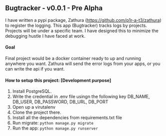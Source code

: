 ## Bugtracker - v0.0.1 - Pre Alpha
I have written a pypi package, Zathura (https://github.com/p1r-a-t3/zathura) to register the logging. This app (Bugtracker) tracks logs by projects. Projects will be under a specific team. I have designed this to minimize the debugging hustle I have faced at work.

#### Goal
Final project would be a docker container ready to up and running anywhere you want. Zathura will send the error logs from your apps, or you can write the api if you want.

#### How to setup this project: [Development purpose]

1) Install PostgreSQL.
2) Write the credential in .env file usingn the following key DB_NAME, DB_USER, DB_PASSWORD, DB_URL, DB_PORT
3) Open up a virutalenv
4) Clone the project there.
5) Install all the dependencies from requirements.txt file
6) Run migrate: ```python manage.py migrate```
7) Run the app: ```python manage.py runserver```
